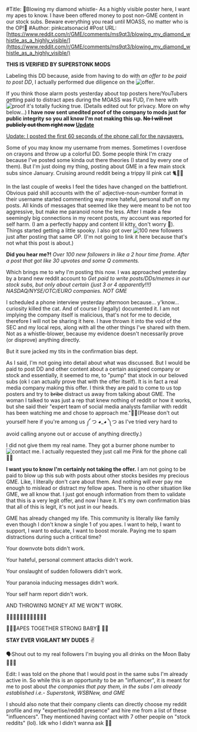 #Title: 🚨Blowing my diamond whistle- As a highly visible poster here, I want my apes to know. I have been offered money to post non-GME content in our stock subs. Beware everything you read until MOASS, no matter who is the OP!🚨
#Author: pinkcatsonacid
#Post URL: [https://www.reddit.com/r/GME/comments/ms9qt3/blowing_my_diamond_whistle_as_a_highly_visible/](https://www.reddit.com/r/GME/comments/ms9qt3/blowing_my_diamond_whistle_as_a_highly_visible/)


**THIS IS VERIFIED BY SUPERSTONK MODS**

Labeling this DD because, aside from having to do with *an offer to be paid to post DD*, I actually performed due diligence on the ![offer](https://imgur.com/a/tziYjXQ).

If you think those alarm posts yesterday about top posters here/YouTubers getting paid to distract apes during the MOASS was FUD, I'm here with ![proof](https://i.imgur.com/ybOBrfA.jpg) it's totally fucking true. (Details edited out for privacy. More on why below...) **I have now sent unedited proof of the company to mods just for public integrity so you all know I'm not making this up. ~~No I will not publicly out them right now~~ [Update](https://www.reddit.com/r/Superstonk/comments/mtc4xu/buying_influence_the_pump_and_dump_scheme_preying/?utm_medium=android_app&utm_source=share)**

[Update: I posted the first 60 seconds of the phone call for the naysayers.  ](https://www.reddit.com/r/Superstonk/comments/msdr64/yall_wanted_proof_here_is_the_first_60_seconds_of/?utm_medium=android_app&utm_source=share)

Some of you may know my username from memes. Sometimes I overdose on crayons and throw up a colorful DD. Some people think I'm crazy because I've posted some kinda out there theories (I stand by every one of them). But I'm just doing my thing, posting about GME in a few main stock subs since January. Cruising around reddit being a trippy lil pink cat 🐈🍄💕 

In the last couple of weeks I feel the tides have changed on the battlefront. Obvious paid shill accounts with the ol' adjective-noun-number format in their username started commenting way more hateful, personal stuff on my posts. All kinds of messages that seemed like they were meant to be not too aggressive, but make me paranoid none the less. After I made a few seemingly big connections in my recent posts, my account was reported for self harm. (I am a perfectly happy and content lil kitty, don't worry 🙂). Things started getting a little spooky. I also got over ![100](http://imgur.com/a/02FrYiS) new followers just after posting that same OP. (I'm not going to link it here because that's not what this post is about.) 

**Did you hear me?!** *Over 100 new followers in like a 2 hour time frame. After a post that got like 30 upvotes and some Q comments.* 

Which brings me to why I'm posting this now. I was approached yesterday by a brand new reddit account to *Get paid to write posts/DDs/memes in our stock subs, but only about certain (just 3 or 4 apparently!!!) NASDAQ/NYSE/OTC/EURO companies. NOT GME* 

I scheduled a phone interview yesterday afternoon because... y'know... curiosity killed the cat. And of course I (legally) documented it. I am not implying the company itself is malicious, that's not for me to decide, therefore I will not be sharing it here. I have thrown it into the void of the SEC and my local reps, along with all the other things I've shared with them. Not as a whistle-blower, because my evidence doesn't necessarily prove (or disprove) anything directly. 

But it sure jacked my tits in the confirmation bias dept. 

As I said, I'm not going into detail about what was discussed. But I would be paid to post DD and other content about a certain assigned company or stock and essentially, it seemed to me, to "pump" that stock in our beloved subs (ok I can actually prove that with the offer itself). It is in fact a real media company making this offer. I think they are paid to come to us top posters and try to ~~bribe~~ distract us away from talking about GME. The woman I talked to was just a rep that knew nothing of reddit or how it works, but she said their "expert team of social media analysts familiar with reddit has been watching me and chose to approach me."🤷‍♀️(Please don't out yourself here if you're among us ༼ つ ◕_◕ ༽つ as I've tried very hard to avoid calling anyone out or accuse of anything directly.)

I did not give them my real name. They got a burner phone number to ![contact me](http://imgur.com/a/itcxxer). I actually requested they just call me Pink for the phone call 🤭👑 

**I want you to know I'm certainly not taking the offer.** I am not going to be paid to blow up this sub with posts about other stocks besides my precious GME. Like, I literally don't care about them. And nothing will ever pay me enough to mislead or distract my fellow apes. There is no other situation like GME, we all know that. I just got enough information from them to validate that this is a very legit offer, and now I have it. It's my own confirmation bias that all of this is legit, it's not just in our heads.  

GME has already changed my life. This community is literally like family even though I don't know a single 1 of you apes. I want to help, I want to support, I want to educate, I want to boost morale. Paying me to spam distractions during such a critical time?

Your downvote bots didn't work. 

Your hateful, personal comment attacks didn't work. 

Your onslaught of sudden followers didn't work. 

Your paranoia inducing messages didn't work. 

Your self harm report didn't work. 

AND THROWING MONEY AT ME WON'T WORK. 

🚀🚀🚀🚀🚀🚀🚀🚀🚀🚀🚀🚀 

🦍🤝💪APES TOGETHER STRONG BABY🦍 🤝💪

**STAY EVER VIGILANT MY DUDES** ✌

🗣Shout out to my real followers I'm buying you all drinks on the Moon Baby 💎💅💕

Edit: I was told on the phone that I would post in the same subs I'm already active in. So while this is an opportunity to be an "influencer", it is meant for me to post about *the companies that pay them, in the subs I am already established i.e.- Superstonk, WSBNew, and GME*

I should also note that their company clients can directly choose my reddit profile and my "expertise/reddit presence" and hire me from a list of these "influencers". They mentioned having contact with 7 other people on "stock reddits" (lol). Idk who I didn't wanna ask 🤷‍♀️